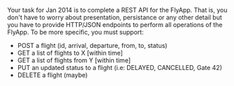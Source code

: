 Your task for Jan 2014 is to complete a REST API for the FlyApp. That is, you don't have to worry about presentation, persistance or any other detail but you have to provide HTTP/JSON endpoints to perform all operations of the FlyApp. To be more specific, you must support:


* POST a flight (id, arrival, departure, from, to, status)
* GET a list of flights to X [within time]
* GET a list of flights from Y [within time]
* PUT an updated status to a flight (i.e: DELAYED, CANCELLED, Gate 42)
* DELETE a flight (maybe)
